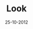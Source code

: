 ---
title: Look
url: look
comments: false
layout: photo
categories: [photos]
imageurl: http://farm9.staticflickr.com/8470/8123030677_e202691da7_b_d.jpg
flickrurl: http://farm9.staticflickr.com/8470/8123030677_e202691da7_b_d.jpg
date: 25-10-2012
caption: Morning in Grand Central.  
---